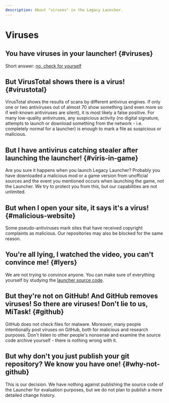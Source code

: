 ```yaml
---
description: About "viruses" in the Legacy Launcher.
---
```

# Viruses
## You have viruses in your launcher! {#viruses}
Short answer: [no, check for yourself](https://llaun.ch/source)

## But VirusTotal shows there is a virus! {#virustotal}
VirusTotal shows the results of scans by different antivirus engines. If only one or two antiviruses out of almost 70 show something (and even more so if well-known antiviruses are silent), it is most likely a false positive. For many low-quality antiviruses, any suspicious activity (no digital signature, attempts to launch or download something from the network - i.e. completely normal for a launcher) is enough to mark a file as suspicious or malicious.

## But I have antivirus catching stealer after launching the launcher! {#viris-in-game}
Are you sure it happens when you launch Legacy Launcher? Probably you have downloaded a malicious mod or a game version from unofficial sources and the event you mentioned occurs when launching the game, not the Launcher. We try to protect you from this, but our capabilities are not unlimited.

## But when I open your site, it says it's a virus! {#malicious-website}
Some pseudo-antiviruses mark sites that have received copyright complaints as malicious.
Our repositories may also be blocked for the same reason.

## You're all lying, I watched the video, you can't convince me! {#lyers}
We are not trying to convince anyone. You can make sure of everything yourself by studying the [launcher source code](https://llaun.ch/source).

## But they're not on GitHub! And GitHub removes viruses! So there are viruses! Don't lie to us, MiTask! {#github}
GitHub does not check files for malware. Moreover, many people intentionally post viruses on GitHub, both for malicious and research purposes.
Don't listen to other people's nonsense and examine the source code archive yourself - there is nothing wrong with it.

## But why don't you just publish your git repository? We know you have one! {#why-not-github}
This is our decision. We have nothing against publishing the source code of the Launcher for evaluation purposes, but we do not plan to publish a more detailed change history.